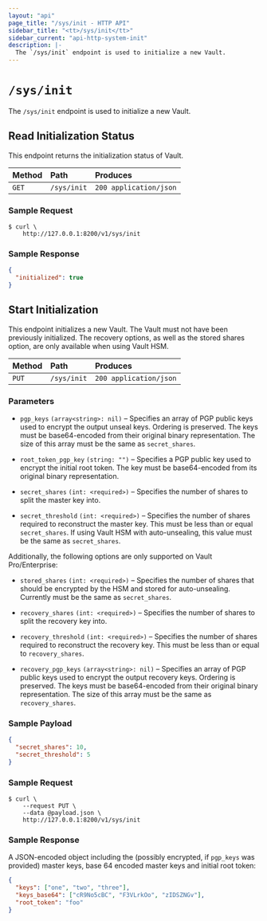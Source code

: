 ```yaml
---
layout: "api"
page_title: "/sys/init - HTTP API"
sidebar_title: "<tt>/sys/init</tt>"
sidebar_current: "api-http-system-init"
description: |-
  The `/sys/init` endpoint is used to initialize a new Vault.
---
```


# `/sys/init`

The `/sys/init` endpoint is used to initialize a new Vault.

## Read Initialization Status

This endpoint returns the initialization status of Vault.

| Method   | Path                         | Produces               |
| :------- | :--------------------------- | :--------------------- |
| `GET`    | `/sys/init`                  | `200 application/json` |

### Sample Request

```
$ curl \
    http://127.0.0.1:8200/v1/sys/init
```

### Sample Response

```json
{
  "initialized": true
}
```

## Start Initialization

This endpoint initializes a new Vault. The Vault must not have been previously
initialized. The recovery options, as well as the stored shares option, are only
available when using Vault HSM.

| Method   | Path                         | Produces               |
| :------- | :--------------------------- | :--------------------- |
| `PUT`    | `/sys/init`                  | `200 application/json` |

### Parameters

- `pgp_keys` `(array<string>: nil)` – Specifies an array of PGP public keys used
  to encrypt the output unseal keys. Ordering is preserved. The keys must be
  base64-encoded from their original binary representation. The size of this
  array must be the same as `secret_shares`.

- `root_token_pgp_key` `(string: "")` – Specifies a PGP public key used to
  encrypt the initial root token. The key must be base64-encoded from its
  original binary representation.

- `secret_shares` `(int: <required>)` – Specifies the number of shares to
  split the master key into.

- `secret_threshold` `(int: <required>)` – Specifies the number of shares
  required to reconstruct the master key. This must be less than or equal
  `secret_shares`. If using Vault HSM with auto-unsealing, this value must be
  the same as `secret_shares`.

Additionally, the following options are only supported on Vault Pro/Enterprise:

- `stored_shares` `(int: <required>)` – Specifies the number of shares that
  should be encrypted by the HSM and stored for auto-unsealing. Currently must
  be the same as `secret_shares`.

- `recovery_shares` `(int: <required>)` – Specifies the number of shares to
  split the recovery key into.

- `recovery_threshold` `(int: <required>)` – Specifies the number of shares
  required to reconstruct the recovery key. This must be less than or equal to
  `recovery_shares`.

- `recovery_pgp_keys` `(array<string>: nil)` – Specifies an array of PGP public
  keys used to encrypt the output recovery keys. Ordering is preserved. The keys
  must be base64-encoded from their original binary representation. The size of
  this array must be the same as `recovery_shares`.

### Sample Payload

```json
{
  "secret_shares": 10,
  "secret_threshold": 5
}
```

### Sample Request

```
$ curl \
    --request PUT \
    --data @payload.json \
    http://127.0.0.1:8200/v1/sys/init
```

### Sample Response

A JSON-encoded object including the (possibly encrypted, if `pgp_keys` was
provided) master keys, base 64 encoded master keys and initial root token:

```json
{
  "keys": ["one", "two", "three"],
  "keys_base64": ["cR9No5cBC", "F3VLrkOo", "zIDSZNGv"],
  "root_token": "foo"
}
```
